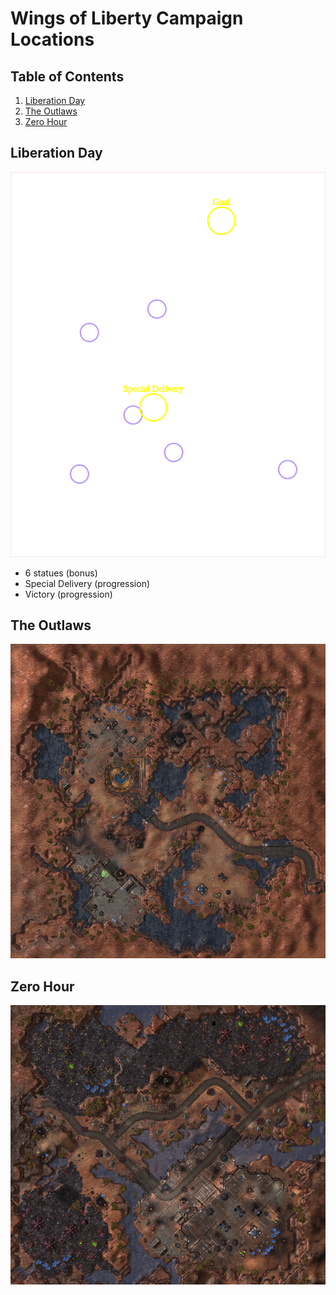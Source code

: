 # Wings of Liberty Campaign Locations
## Table of Contents
1. [Liberation Day](#Liberation-Day)
1. [The Outlaws](#The-Outlaws)
1. [Zero Hour](#Zero-Hour)

## Liberation Day
<img src="images/liberation_day.svg" style="background-image: url(images/raw/liberation_day.png); background-size: 100% auto"/>

* 6 statues (bonus)
* Special Delivery (progression)
* Victory (progression)

## The Outlaws
![Map](./images/raw/the_outlaws.png)

## Zero Hour
![Map](./images/raw/zero_hour.png)
